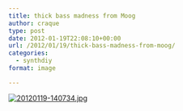 ```yaml
---
title: thick bass madness from Moog
author: craque
type: post
date: 2012-01-19T22:08:10+00:00
url: /2012/01/19/thick-bass-madness-from-moog/
categories:
  - synthdiy
format: image

---
```

[<img src="/img/2012/01/20120119-140734.jpg" alt="20120119-140734.jpg" class="alignnone size-full" />][1]

 [1]: /img/2012/01/20120119-140734.jpg
